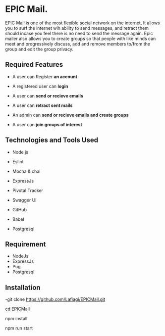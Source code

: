 # EPIC Mail.
EPIC Mail is one of the most flexible social network on the internet, It allows you to surf the internet wih ability to send messages, and retract them should incase you feel there is no need to send the message again. Epic mailer also allows you to create groups so that people with like minds can meet and progressively discuss, add and remove members to/from the group and edit the group privacy.


##  Required Features

- A user can Register **an account**

- A registered user can **login**

- A user can **send or recieve emails**

- A user can **retract sent mails**

-  An admin can **send or recieve emails and create groups**

- A user can **join groups of interest**

## Technologies and Tools Used

- Node js

- Eslint

- Mocha & chai

- ExpressJs

- Pivotal Tracker

- Swagger UI

- GitHub

- Babel

- Postgresql

## Requirement

- NodeJs
- ExpressJs
- Pug
- Postgresql

## Installation

-git clone https://github.com/Lafiagi/EPICMail.git

cd EPICMail

npm install

npm run start